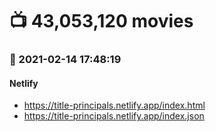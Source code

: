 # :tv: 43,053,120 movies
### :date: 2021-02-14 17:48:19
#### Netlify
- <a href='https://title-principals.netlify.app/index.html' target='_blank'>https://title-principals.netlify.app/index.html</a>
- <a href='https://title-principals.netlify.app/index.json' target='_blank'>https://title-principals.netlify.app/index.json</a>
